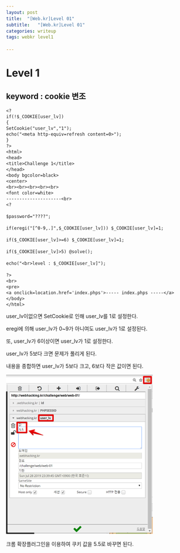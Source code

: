 ```yaml
---
layout: post
title:  "[Web.kr]Level 01"
subtitle:   "[Web.kr]Level 01"
categories: writeup
tags: webkr level1

---
```


# Level 1

## keyword : cookie 변조

```php+HTML
<?
if(!$_COOKIE[user_lv])
{
SetCookie("user_lv","1");
echo("<meta http-equiv=refresh content=0>");
}
?>
<html>
<head>
<title>Challenge 1</title>
</head>
<body bgcolor=black>
<center>
<br><br><br><br><br>
<font color=white>
---------------------<br>
<?

$password="????";

if(eregi("[^0-9,.]",$_COOKIE[user_lv])) $_COOKIE[user_lv]=1;

if($_COOKIE[user_lv]>=6) $_COOKIE[user_lv]=1;

if($_COOKIE[user_lv]>5) @solve();

echo("<br>level : $_COOKIE[user_lv]");

?>
<br>
<pre>
<a onclick=location.href='index.phps'>----- index.phps -----</a>
</body>
</html>
```

user_lv이없으면 SetCookie로 인해 user_lv를 1로 설정한다.

eregi에 의해 user_lv가 0~9가 아니여도 user_lv가 1로 설정된다.

또, user_lv가 6이상이면 user_lv가 1로 설정한다.

user_lv가 5보다 크면 문제가 풀리게 된다.



내용을 종합하면 user_lv가 5보다 크고, 6보다 작은 값이면 된다.

<img src="/assets/img/writeup/webkr/Level 01/image-20180728234027339.png" width="400px">

크롬 확장플러그인을 이용하여 쿠키 값을 5.5로 바꾸면 된다.